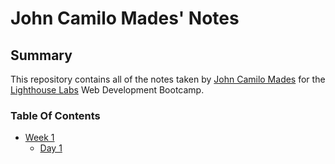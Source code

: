 # John Camilo Mades' Notes
## Summary
This repository contains all of the notes taken by [John Camilo Mades](https://github.com/camilowkey) for the [Lighthouse Labs](https://www.lighthouselabs.ca/) Web Development Bootcamp.
### Table Of Contents
* [Week 1](/Week_1)
  * [Day 1](/Week_1/Day_1)